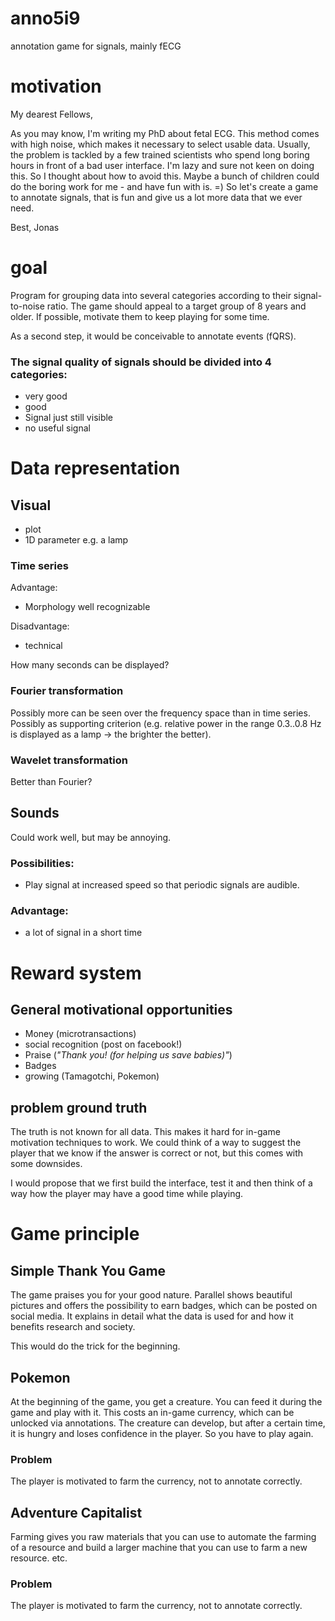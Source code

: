 # anno5i9
annotation game for signals, mainly fECG


# motivation

My dearest Fellows, 

As you may know, I'm writing my PhD about fetal ECG. This method comes with high noise, which makes it necessary to select usable data.  Usually, the problem is tackled by a few trained scientists who spend long boring hours in front of a bad user interface. I'm lazy and sure not keen on doing this. So I thought about how to avoid this. Maybe a bunch of children could do the boring work for me - and have fun with is. =)  So let's create a game to annotate signals, that is fun and give us a lot more data that we ever need.

Best, Jonas


# goal
Program for grouping data into several categories according to their signal-to-noise ratio. The game should appeal to a target group of 8 years and older. If possible, motivate them to keep playing for some time.

As a second step, it would be conceivable to annotate events (fQRS).

### The signal quality of signals should be divided into 4 categories:
 - very good
 - good
 - Signal just still visible
 - no useful signal


# Data representation

## Visual
 - plot
 - 1D parameter e.g. a lamp

### Time series
Advantage:
- Morphology well recognizable

Disadvantage:
- technical

How many seconds can be displayed?

### Fourier transformation
Possibly more can be seen over the frequency space than in time series. Possibly as supporting criterion (e.g. relative power in the range 0.3..0.8 Hz is displayed as a lamp -> the brighter the better).

### Wavelet transformation
Better than Fourier?

## Sounds
Could work well, but may be annoying.

### Possibilities:
- Play signal at increased speed so that periodic signals are audible.

### Advantage:
 - a lot of signal in a short time


# Reward system

## General motivational opportunities
 - Money (microtransactions)
 - social recognition (post on facebook!)
 - Praise (*"Thank you! (for helping us save babies)"*)
 - Badges
 - growing (Tamagotchi, Pokemon)

## problem ground truth
The truth is not known for all data.
This makes it hard for in-game motivation techniques to work.
We could think of a way to suggest the player that we know if the answer is correct or not, but this comes with some downsides.

I would propose that we first build the interface, test it and then think of a way how the player may have a good time while playing.


# Game principle

## Simple Thank You Game

The game praises you for your good nature. Parallel shows beautiful pictures and offers the possibility to earn badges, which can be posted on social media.
It explains in detail what the data is used for and how it benefits research and society.

This would do the trick for the beginning.

## Pokemon

At the beginning of the game, you get a creature.
You can feed it during the game and play with it.
This costs an in-game currency, which can be unlocked via annotations.
The creature can develop, but after a certain time, it is hungry and loses confidence in the player.
So you have to play again.

### Problem
The player is motivated to farm the currency, not to annotate correctly.

## Adventure Capitalist

Farming gives you raw materials that you can use to automate the farming of a resource and build a larger machine that you can use to farm a new resource. etc.

### Problem
The player is motivated to farm the currency, not to annotate correctly.
